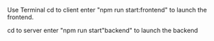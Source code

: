 Use Terminal cd to client enter "npm run start:frontend" to launch the frontend.

cd to server enter "npm run start"backend" to launch the backend
